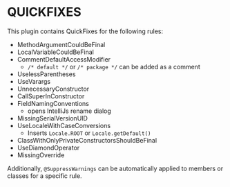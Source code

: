 # QUICKFIXES

This plugin contains QuickFixes for the following rules:

- MethodArgumentCouldBeFinal
- LocalVariableCouldBeFinal
- CommentDefaultAccessModifier
  - `/* default */` or `/* package */`  can be added as a comment
- UselessParentheses
- UseVarargs 
- UnnecessaryConstructor
- CallSuperInConstructor
- FieldNamingConventions
  - opens IntelliJs rename dialog
- MissingSerialVersionUID
- UseLocaleWithCaseConversions
  - Inserts `Locale.ROOT` or `Locale.getDefault()`
- ClassWithOnlyPrivateConstructorsShouldBeFinal
- UseDiamondOperator
- MissingOverride

Additionally, `@SuppressWarnings` can be automatically applied to members or classes for a specific rule.
